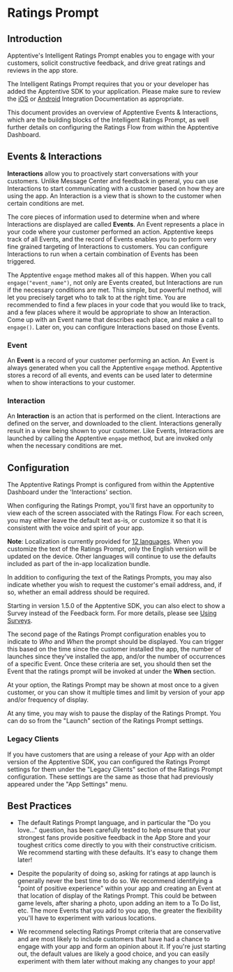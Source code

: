 # Ratings Prompt

## Introduction

Apptentive's Intelligent Ratings Prompt enables you to engage with your customers, solicit constructive feedback, and drive great ratings and reviews in the app store.

The Intelligent Ratings Prompt requires that you or your developer has added the Apptentive SDK to your application. Please make sure to review the [iOS](/docs/ios/) or [Android](/docs/android/) Integration Documentation as appropriate.

This document provides an overview of Apptentive Events & Interactions, which are the building blocks of the Intelligent Ratings Prompt, as well further details on configuring the Ratings Flow from within the Apptentive Dashboard.

## Events & Interactions

**Interactions** allow you to proactively start conversations with your customers. Unlike Message Center and feedback in general, you can use Interactions to start communicating with a customer based on how they are using the app. An Interaction is a view that is shown to the customer when certain conditions are met.

The core pieces of information used to determine when and where Interactions are displayed are called **Events**. An Event represents a place in your code where your customer performed an action. Apptentive keeps track of all Events, and the record of Events enables you to perform very fine grained targeting of Interactions to customers. You can configure Interactions to run when a certain combination of Events has been triggered.

The Apptentive `engage` method makes all of this happen.  When you call `engage("event_name")`, not only are Events created, but Interactions are run if the necessary conditions are met. This simple, but powerful method, will let you precisely target who to talk to at the right time. You are recommended to find a few places in your code that you would like to track, and a few places where it would be appropriate to show an Interaction. Come up with an Event name that describes each place, and make a call to `engage()`. Later on, you can configure Interactions based on those Events.

### Event ###

An **Event** is a record of your customer performing an action. An Event is always generated when you call the Apptentive `engage` method. Apptentive stores a record of all events, and events can be used later to determine when to show interactions to your customer.

### Interaction ###

An **Interaction** is an action that is performed on the client. Interactions are defined on the server, and downloaded to the client. Interactions generally result in a view being shown to your customer. Like Events, Interactions are launched by calling the Apptentive `engage` method, but are invoked only when the necessary conditions are met.


## Configuration

The Apptentive Ratings Prompt is configured from within the Apptentive Dashboard under the 'Interactions' section.

When configuring the Ratings Prompt, you'll first have an opportunity to view each of the screen associated with the Ratings Flow. For each screen, you may either leave the default text as-is, or customize it so that it is consistent with the voice and spirit of your app.

**Note**:  Localization is currently provided for [12 languages](http://www.apptentive.com/features/availability/). When you customize the text of the Ratings Prompt, only the English version will be updated on the device.  Other languages will continue to use the defaults included as part of the in-app localization bundle.

In addition to configuring the text of the Ratings Prompts, you may also indicate whether you wish to request the customer's email address, and, if so, whether an email address should be required.

Starting in version 1.5.0 of the Apptentive SDK, you can also elect to show a Survey instead of the Feedback form. For more details, please see [Using Surveys](/docs/using_apptentive/surveys/).

The second page of the Ratings Prompt configuration enables you to indicate to *Who* and *When* the prompt should be displayed. You can trigger this based on the time since the customer installed the app, the number of launches since they've installed the app, and/or the number of occurrences of a specific Event. Once these criteria are set, you should then set the Event that the ratings prompt will be invoked at under the **When** section.

At your option, the Ratings Prompt may be shown at most once to a given customer, or you can show it multiple times and limit by version of your app and/or frequency of display.

At any time, you may wish to pause the display of the Ratings Prompt. You can do so from the "Launch" section of the Ratings Prompt settings.

### Legacy Clients ###

If you have customers that are using a release of your App with an older version of the Apptentive SDK, you can configured the Ratings Prompt settings for them under the "Legacy Clients" section of the Ratings Prompt configuration. These settings are the same as those that had previously appeared under the "App Settings" menu.


## Best Practices

* The default Ratings Prompt language, and in particular the "Do you love..." question, has been carefully tested to help ensure that your strongest fans provide positive feedback in the App Store and your toughest critics come directly to you with their constructive criticism. We recommend starting with these defaults.  It's easy to change them later!

* Despite the popularity of doing so, asking for ratings at app launch is generally never the best time to do so. We recommend identifying a "point of positive experience" within your app and creating an Event at that location of display of the Ratings Prompt. This could be between game levels, after sharing a photo, upon adding an item to a To Do list, etc. The more Events that you add to you app, the greater the flexibility you'll have to experiment with various locations.

* We recommend selecting Ratings Prompt criteria that are conservative and are most likely to include customers that have had a chance to engage with your app and form an opinion about it. If you're just starting out, the default values are likely a good choice, and you can easily experiment with them later without making any changes to your app!
